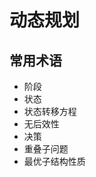 <!--
 * @file: description
 * @author: zhongconghai
 * @Date: 2020-11-05 20:54:04
 * @LastEditors: zhongconghai
 * @LastEditTime: 2020-11-05 20:55:36
 -->

# 动态规划

## 常用术语

- 阶段
- 状态
- 状态转移方程
- 无后效性
- 决策
- 重叠子问题
- 最优子结构性质
